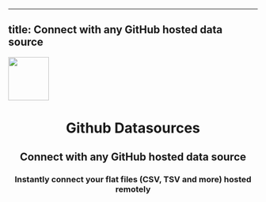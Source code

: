 
  ---
  title: Connect with any GitHub hosted data source
  ---

<img class="dataset_icon" style="text-align: center;" width="82" height="88" src="https://chart.askdata.com/datasets/icons/github.png" alt="">
<h1 class="dataset_title" style="text-align: center;">Github Datasources</h1>
<h2 class="dataset_subtitle" style="text-align: center;">Connect with any GitHub hosted data source</h2> 
<h3 class="dataset_description" style="text-align: center;">Instantly connect your flat files (CSV, TSV and more) hosted remotely</h3> 

  
